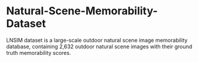 # Natural-Scene-Memorability-Dataset
LNSIM dataset is a large-scale outdoor natural scene image memorability database, containing 2,632 outdoor natural scene images with their ground truth memorability scores.

